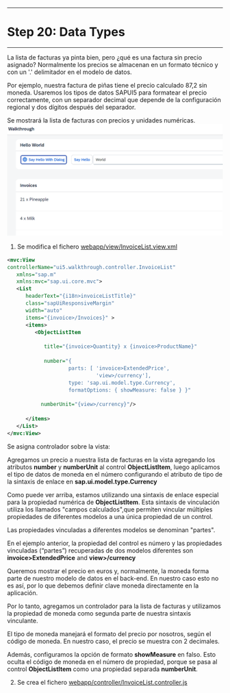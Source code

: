 *****************************
# Step 20: Data Types
*****************************

La lista de facturas ya pinta bien, pero ¿qué es una factura sin precio asignado? 
Normalmente los precios se almacenan en un formato técnico y con un '.' delimitador 
en el modelo de datos.


Por ejemplo, nuestra factura de piñas tiene el precio calculado 87,2 sin moneda. 
Usaremos los tipos de datos SAPUI5 para formatear el precio correctamente,
con un separador decimal que depende de la configuración regional y dos dígitos después del separador.


Se mostrará la lista de facturas con precios y unidades numéricas.
![lista](data_type.png)


1. Se modifica el fichero [webapp/view/InvoiceList.view.xml](webapp/view/InvoiceList.view.xml)



``` XML
<mvc:View
controllerName="ui5.walkthrough.controller.InvoiceList"
   xmlns="sap.m"
   xmlns:mvc="sap.ui.core.mvc">
   <List
      headerText="{i18n>invoiceListTitle}"
      class="sapUiResponsiveMargin"
      width="auto"
      items="{invoice>/Invoices}" >
      <items>
         <ObjectListItem

            title="{invoice>Quantity} x {invoice>ProductName}"

            number="{
                    parts: [ 'invoice>ExtendedPrice',
                             'view>/currency'],
                    type: 'sap.ui.model.type.Currency',
                    formatOptions: { showMeasure: false } }"

           numberUnit="{view>/currency}"/>

      </items>
   </List>
</mvc:View>
```

Se asigna controlador sobre la vista:

Agregamos un precio a nuestra lista de facturas en la vista agregando los atributos **number** y **numberUnit** al control **ObjectListItem**, 
luego aplicamos el tipo de datos de moneda en el número configurando  el atributo de tipo de la sintaxis de enlace en **sap.ui.model.type.Currency**



Como puede ver arriba, estamos utilizando una sintaxis de enlace especial para la propiedad numérica de **ObjectListItem**. Esta sintaxis de vinculación utiliza los llamados "campos calculados",que permiten vincular múltiples propiedades de diferentes modelos a una única propiedad de un control.


Las propiedades vinculadas a diferentes modelos se denominan "partes".


En el ejemplo anterior, la propiedad del control es número y las propiedades vinculadas (“partes”) recuperadas de dos modelos diferentes son **invoice>ExtendedPrice** and **view>/currency**


Queremos mostrar el precio en euros y, normalmente, la moneda forma parte de nuestro modelo de datos en el back-end. En nuestro caso esto no es así, por lo que debemos definir clave moneda directamente en la aplicación.


Por lo tanto, agregamos un controlador para la lista de facturas y utilizamos la propiedad de moneda como segunda parte de nuestra sintaxis vinculante.



El tipo de moneda manejará el formato del precio por nosotros, según el código de moneda. 
En nuestro caso, el precio se muestra con 2 decimales.


Además, configuramos la opción de formato **showMeasure** en falso. 
Esto oculta el código de moneda en el número de propiedad, porque se pasa al control **ObjectListItem** como una propiedad separada **numberUnit**. 



2. Se crea el fichero [webapp/controller/InvoiceList.controller.js](webapp/controller/InvoiceList.controller.js)